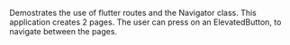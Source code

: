 Demostrates the use of flutter routes and the Navigator class. 
This application creates 2 pages. The user can press on an ElevatedButton, to navigate between the 
pages.